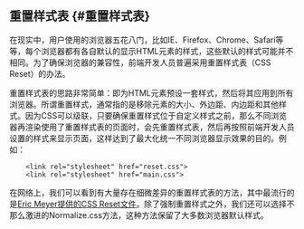 ## 重置样式表 {#重置样式表}

在现实中，用户使用的浏览器五花八门，比如IE、Firefox、Chrome、Safari等等，每个浏览器都有各自默认的显示HTML元素的样式，这些默认的样式可能并不相同。为了确保浏览器的兼容性，前端开发人员普遍采用重置样式表（CSS Reset）的办法。

重置样式表的思路非常简单：即为HTML元素预设一套样式，然后将其应用到所有浏览器。所谓重置样式，通常指的是移除元素的大小、外边距、内边距和其他样式。因为CSS可以级联，只要确保重置样式位于自定义样式之前，那么不同浏览器再渲染使用了重置样式表的页面时，会先重置样式表，然后再按照前端开发人员设置的样式来显示页面，这样达到了最大化统一不同浏览器显示效果的目的。例如：

```
    <link rel="stylesheet" href="reset.css">
    <link rel="stylesheet" href="main.css">
```

在网络上，我们可以看到有大量存在细微差异的重置样式表的方法，其中最流行的是[Eric Meyer提供的CSS Reset文件](http://meyerweb.com/eric/tools/css/reset/)。除了强制重置样式之外，我们还可以选择不那么激进的Normalize.css方法，这种方法保留了大多数浏览器默认样式。


